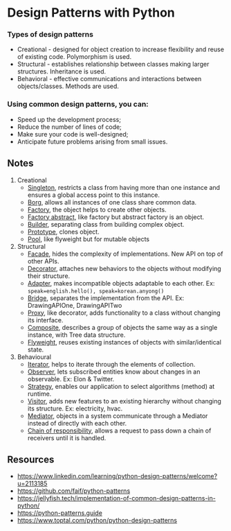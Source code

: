 # Design Patterns with Python

### Types of design patterns
- Creational - designed for object creation to increase flexibility and reuse of existing code. Polymorphism is used.
- Structural - establishes relationship between classes making larger structures. Inheritance is used.
- Behavioral - effective communications and interactions between objects/classes. Methods are used.

### Using common design patterns, you can:
- Speed up the development process;
- Reduce the number of lines of code;
- Make sure your code is well-designed;
- Anticipate future problems arising from small issues.

## Notes
1. Creational
   - [Singleton](c_singleton/singleton.py), restricts a class from having more than one instance and ensures a global access point to this instance.
   - [Borg](c_singleton/borg.py), allows all instances of one class share common data.
   - [Factory](c_factory/factory.py), the object helps to create other objects.
   - [Factory abstract](c_factory/abstact_factory.py), like factory but abstract factory is an object.
   - [Builder](c_builder/builder.py), separating class from building complex object.
   - [Prototype](c_prototype/prototype.py), clones object.
   - [Pool](c_pool/pool.py), like flyweight but for mutable objects
3. Structural
   - [Facade](s_facade/facade.py), hides the complexity of implementations. New API on top of other APIs.
   - [Decorator](s_decorator/decorator.py), attaches new behaviors to the objects without modifying their structure.
   - [Adapter](s_adapter/adapter.py), makes incompatible objects adaptable to each other. Ex: `speak=english.hello(), speak=korean.anyong()`
   - [Bridge](s_bridge/bridge.py), separates the implementation from the API. Ex: DrawingAPIOne, DrawingAPITwo
   - [Proxy](s_proxy/proxy.py), like decorator, adds functionality to a class without  changing its interface.
   - [Composite](s_composite/composite.py), describes a group of objects the same way as a single instance, with Tree data structure.
   - [Flyweight](s_flyweight/flyweight.py), reuses existing instances of objects with similar/identical state.
4. Behavioural
   - [Iterator](b_iterator/iterator.py), helps to iterate through the elements of collection.
   - [Observer](b_observer/observer.py), lets subscribed entities know about changes in an observable. Ex: Elon & Twitter.
   - [Strategy](b_strategy/strategy.py), enables our application to select algorithms (method) at runtime.
   - [Visitor](b_visitor/visitor.py), adds new features to an existing hierarchy without changing its structure. Ex: electricity, hvac.
   - [Mediator](b_mediator/mediator.py), objects in a system communicate through a Mediator instead of directly with each other.
   - [Chain of responsibility](b_chain_of_responsibility/chain_of_responsibility.py), allows a request to pass down a chain of receivers until it is handled.


## Resources
- https://www.linkedin.com/learning/python-design-patterns/welcome?u=2113185
- https://github.com/faif/python-patterns
- https://jellyfish.tech/implementation-of-common-design-patterns-in-python/
- https://python-patterns.guide
- https://www.toptal.com/python/python-design-patterns
